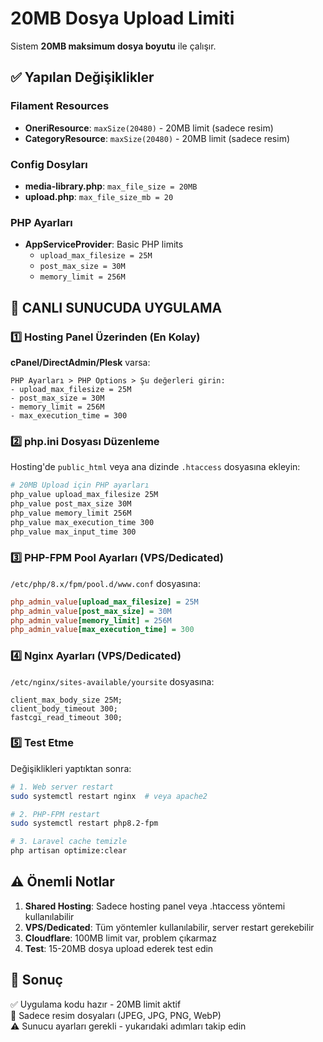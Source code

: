 # 20MB Dosya Upload Limiti

Sistem **20MB maksimum dosya boyutu** ile çalışır.

## ✅ Yapılan Değişiklikler

### Filament Resources

-   **OneriResource**: `maxSize(20480)` - 20MB limit (sadece resim)
-   **CategoryResource**: `maxSize(20480)` - 20MB limit (sadece resim)

### Config Dosyları

-   **media-library.php**: `max_file_size = 20MB`
-   **upload.php**: `max_file_size_mb = 20`

### PHP Ayarları

-   **AppServiceProvider**: Basic PHP limits
    -   `upload_max_filesize = 25M`
    -   `post_max_size = 30M`
    -   `memory_limit = 256M`

## 🚀 CANLI SUNUCUDA UYGULAMA

### 1️⃣ **Hosting Panel Üzerinden (En Kolay)**

**cPanel/DirectAdmin/Plesk** varsa:

```
PHP Ayarları > PHP Options > Şu değerleri girin:
- upload_max_filesize = 25M
- post_max_size = 30M
- memory_limit = 256M
- max_execution_time = 300
```

### 2️⃣ **php.ini Dosyası Düzenleme**

Hosting'de `public_html` veya ana dizinde `.htaccess` dosyasına ekleyin:

```apache
# 20MB Upload için PHP ayarları
php_value upload_max_filesize 25M
php_value post_max_size 30M
php_value memory_limit 256M
php_value max_execution_time 300
php_value max_input_time 300
```

### 3️⃣ **PHP-FPM Pool Ayarları (VPS/Dedicated)**

`/etc/php/8.x/fpm/pool.d/www.conf` dosyasına:

```ini
php_admin_value[upload_max_filesize] = 25M
php_admin_value[post_max_size] = 30M
php_admin_value[memory_limit] = 256M
php_admin_value[max_execution_time] = 300
```

### 4️⃣ **Nginx Ayarları (VPS/Dedicated)**

`/etc/nginx/sites-available/yoursite` dosyasına:

```nginx
client_max_body_size 25M;
client_body_timeout 300;
fastcgi_read_timeout 300;
```

### 5️⃣ **Test Etme**

Değişiklikleri yaptıktan sonra:

```bash
# 1. Web server restart
sudo systemctl restart nginx  # veya apache2

# 2. PHP-FPM restart
sudo systemctl restart php8.2-fpm

# 3. Laravel cache temizle
php artisan optimize:clear
```

## ⚠️ **Önemli Notlar**

1. **Shared Hosting**: Sadece hosting panel veya .htaccess yöntemi kullanılabilir
2. **VPS/Dedicated**: Tüm yöntemler kullanılabilir, server restart gerekebilir
3. **Cloudflare**: 100MB limit var, problem çıkarmaz
4. **Test**: 15-20MB dosya upload ederek test edin

## 🎯 **Sonuç**

✅ Uygulama kodu hazır - 20MB limit aktif  
📸 Sadece resim dosyaları (JPEG, JPG, PNG, WebP)  
⚠️ Sunucu ayarları gerekli - yukarıdaki adımları takip edin
